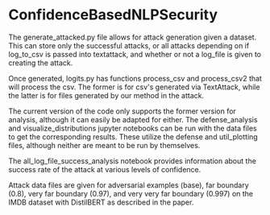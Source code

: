 # ConfidenceBasedNLPSecurity

The generate_attacked.py file allows for attack generation given a dataset. This can store only the successful attacks, or all attacks depending on if log_to_csv is passed into textattack, and whether or not a log_file is given to creating the attack.

Once generated, logits.py has functions process_csv and process_csv2 that will process the csv. The former is for csv's generated via TextAttack, while the latter is for files generated by our method in the attack.

The current version of the code only supports the former version for analysis, although it can easily be adapted for either. The defense_analysis and visualize_distributions jupyter notebooks can be run with the data files to get the corresponding results. These utilize the defense and util_plotting files, although neither are meant to be run by themselves.

The all_log_file_success_analysis notebook provides information about the success rate of the attack at various levels of confidence.

Attack data files are given for adversarial examples (base), far boundary (0.8), very far boundary (0.97), and very very far boundary (0.997) on the IMDB dataset with DistilBERT as described in the paper.
